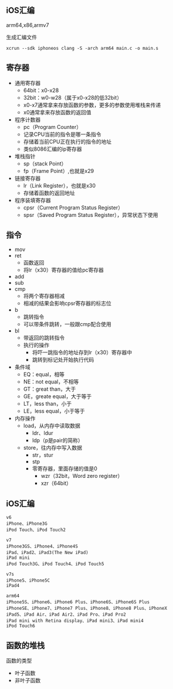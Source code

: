 ## iOS汇编

arm64,x86,armv7

生成汇编文件

```
xcrun --sdk iphoneos clang -S -arch arm64 main.c -o main.s
```

## 寄存器

- 通用寄存器
  - 64bit：x0-x28
  - 32bit：w0-w28（属于x0-x28的低32bit）
  - x0-x7通常拿来存放函数的参数，更多的参数使用堆栈来传递
  - x0通常拿来存放函数的返回值
- 程序计数器
  - pc（Program Counter）
  - 记录CPU当前的指令是哪一条指令
  - 存储着当前CPU正在执行的指令的地址
  - 类似8086汇编的ip寄存器
- 堆栈指针
  - sp（stack Point）
  - fp（Frame Point）,也就是x29
- 链接寄存器
  - lr（Link Register），也就是x30
  - 存储着函数的返回地址
- 程序装填寄存器
  - cpsr（Current Program Status Register）
  - spsr（Saved Program Status Register），异常状态下使用

##  指令

- mov
- ret
  - 函数返回
  - 将lr（x30）寄存器的值给pc寄存器
- add
- sub
- cmp
  - 将两个寄存器相减
  - 相减的结果会影响cpsr寄存器的标志位
- b
  - 跳转指令
  - 可以带条件跳转，一般跟cmp配合使用
- bl
  - 带返回的跳转指令
  - 执行的操作
    - 将吓一跳指令的地址存到lr（x30）寄存器中
    - 跳转到标记处开始执行代码
- 条件域
  - EQ：equal，相等 
  - NE：not equal，不相等
  - GT：great than，大于
  - GE，greate equal，大于等于
  - LT，less than，小于
  - LE，less equal，小于等于
- 内存操作
  - load，从内存中读取数据
    - ldr、ldur
    - ldp（p是pair的简称）
  - store，往内存中写入数据
    - str，stur
    - stp
    - 零寄存器，里面存储的值是0
      - wzr（32bit，Word zero register）
      - xzr（64bit）

## iOS汇编

```
v6
iPhone、iPhone3G
iPod Touch、iPod Touch2

v7
iPhone3GS、iPhone4、iPhone4S
iPad、iPad2、iPad3(The New iPad)
iPad mini
iPod Touch3G、iPod Touch4、iPod Touch5

v7s
iPhone5、iPhone5C
iPad4

arm64
iPhone5S、iPhone6、iPhone6 Plus、iPhone6S、iPhone6S Plus
iPhoneSE、iPhone7、iPhone7 Plus、iPhone8、iPhone8 Plus、iPhoneX
iPad5、iPad Air、iPad Air2、iPad Pro、iPad Pro2
iPad mini with Retina display、iPad mini3、iPad mini4
iPod Touch6
```

## 函数的堆栈

函数的类型

- 叶子函数
- 非叶子函数